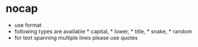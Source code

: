 # nocap
* use format <type-to-convert-to> <text-to-convert>
* following types are available
      * capital,
      * lower,
      * title,
      * snake,
      * random
* for text spanning multiple lines please use quotes
